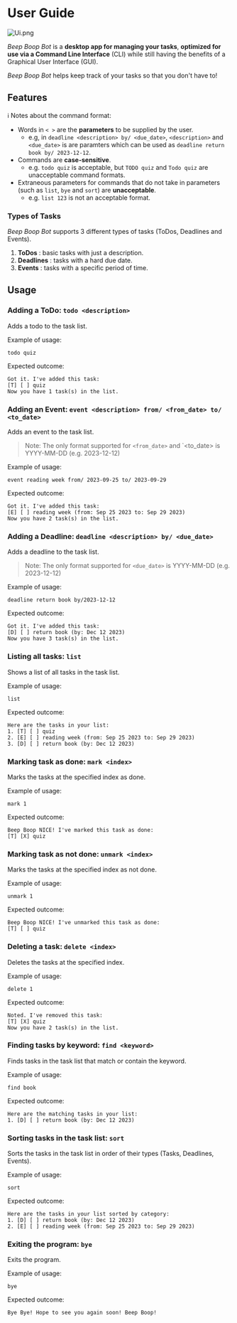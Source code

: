 # User Guide
![Ui.png](Ui.png)

_Beep Boop Bot_ is a **desktop app for managing your tasks**, 
**optimized for use via a Command Line Interface** (CLI) while still
having the benefits of a Graphical User Interface (GUI).

_Beep Boop Bot_ helps keep track of your tasks so that you don't have to!

## Features 

ℹ️ Notes about the command format:
- Words in `< >` are the **parameters** to be supplied by the user.
  * e.g, in `deadline <description> by/ <due_date>`, `<description>` and `<due_date>` is 
  are paramters which can be used as `deadline return book by/ 2023-12-12`.
- Commands are **case-sensitive**.
  * e.g. `todo quiz` is acceptable, but `TODO quiz` and `Todo quiz` are 
  unacceptable command formats.
- Extraneous parameters for commands that do not take in parameters
(such as `list`, `bye` and `sort`) are **unacceptable**.
  * e.g. `list 123` is not an acceptable format.

### Types of Tasks
_Beep Boop Bot_ supports 3 different types of tasks (ToDos, Deadlines and Events).
1. **ToDos** : basic tasks with just a description.
2. **Deadlines** : tasks with a hard due date.
3. **Events** : tasks with a specific period of time.

## Usage

### Adding a ToDo: `todo <description>`

Adds a todo to the task list.

Example of usage: 

`todo quiz`

Expected outcome:

```
Got it. I've added this task:
[T] [ ] quiz
Now you have 1 task(s) in the list.
```

### Adding an Event: `event <description> from/ <from_date> to/ <to_date>`

Adds an event to the task list.
> Note: The only format supported for `<from_date>` and `<to_date> is YYYY-MM-DD (e.g. 2023-12-12)

Example of usage:

`event reading week from/ 2023-09-25 to/ 2023-09-29`

Expected outcome:

```
Got it. I've added this task:
[E] [ ] reading week (from: Sep 25 2023 to: Sep 29 2023)
Now you have 2 task(s) in the list.
```

### Adding a Deadline: `deadline <description> by/ <due_date>`

Adds a deadline to the task list.
> Note: The only format supported for `<due_date>` is YYYY-MM-DD (e.g. 2023-12-12)

Example of usage:

`deadline return book by/2023-12-12`

Expected outcome:

```
Got it. I've added this task:
[D] [ ] return book (by: Dec 12 2023)
Now you have 3 task(s) in the list.
```

### Listing all tasks: `list`

Shows a list of all tasks in the task list.

Example of usage:

`list`

Expected outcome:

```
Here are the tasks in your list:
1. [T] [ ] quiz
2. [E] [ ] reading week (from: Sep 25 2023 to: Sep 29 2023)
3. [D] [ ] return book (by: Dec 12 2023)
```

### Marking task as done: `mark <index>`

Marks the tasks at the specified index as done.

Example of usage:

`mark 1`

Expected outcome:

```
Beep Boop NICE! I've marked this task as done:
[T] [X] quiz
```

### Marking task as not done: `unmark <index>`

Marks the tasks at the specified index as not done.

Example of usage:

`unmark 1`

Expected outcome:

```
Beep Boop NICE! I've unmarked this task as done:
[T] [ ] quiz
```

### Deleting a task: `delete <index>`

Deletes the tasks at the specified index.

Example of usage:

`delete 1`

Expected outcome:

```
Noted. I've removed this task:
[T] [X] quiz
Now you have 2 task(s) in the list.
```

### Finding tasks by keyword: `find <keyword>`

Finds tasks in the task list that match or contain the keyword.

Example of usage:

`find book`

Expected outcome:

```
Here are the matching tasks in your list:
1. [D] [ ] return book (by: Dec 12 2023)
```

### Sorting tasks in the task list: `sort`

Sorts the tasks in the task list in order of their types (Tasks, Deadlines, Events).

Example of usage:

`sort`

Expected outcome:

```
Here are the tasks in your list sorted by category:
1. [D] [ ] return book (by: Dec 12 2023)
2. [E] [ ] reading week (from: Sep 25 2023 to: Sep 29 2023)
```

### Exiting the program: `bye`

Exits the program.

Example of usage:

`bye`

Expected outcome:

```
Bye Bye! Hope to see you again soon! Beep Boop!
```